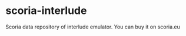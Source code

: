 scoria-interlude
================

Scoria data repository of interlude emulator. You can buy it on scoria.eu
